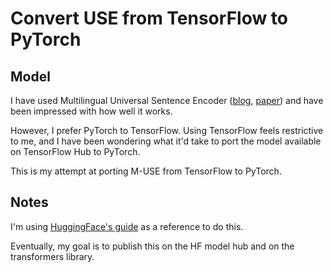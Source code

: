 # Convert USE from TensorFlow to PyTorch

## Model

I have used Multilingual Universal Sentence Encoder ([blog](https://ai.googleblog.com/2019/07/multilingual-universal-sentence-encoder.html), [paper](https://arxiv.org/abs/1907.04307)) and have been impressed with how well it works.

However, I prefer PyTorch to TensorFlow. Using TensorFlow feels restrictive to me, and I have been wondering what it'd take to port the model available on TensorFlow Hub to PyTorch.

This is my attempt at porting M-USE from TensorFlow to PyTorch.

## Notes

I'm using [HuggingFace's guide](https://medium.com/huggingface/from-tensorflow-to-pytorch-265f40ef2a28) as a reference to do this.

Eventually, my goal is to publish this on the HF model hub and on the transformers library.
